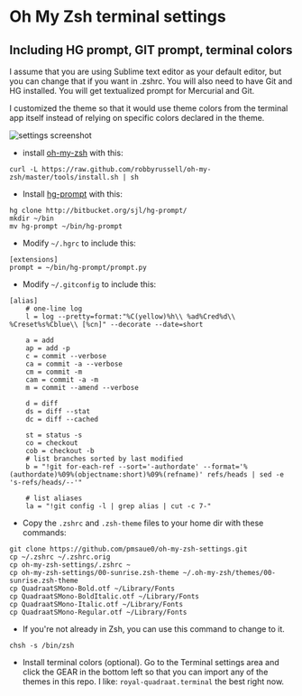 # Oh My Zsh terminal settings
## Including HG prompt, GIT prompt, terminal colors
I assume that you are using Sublime text editor as your default editor, but you can change that if you want in .zshrc.  You will also need to have Git and HG installed.  You will get textualized prompt for Mercurial and Git.

I customized the theme so that it would use theme colors from the terminal app itself instead of relying on specific colors declared in the theme.

![settings screenshot](http://i.imgur.com/t2FZ55M.png?1)

* install [oh-my-zsh](https://github.com/robbyrussell/oh-my-zsh) with this:
```
curl -L https://raw.github.com/robbyrussell/oh-my-zsh/master/tools/install.sh | sh
```

* Install [hg-prompt](https://bitbucket.org/sjl/hg-prompt/src) with this:
```
hg clone http://bitbucket.org/sjl/hg-prompt/
mkdir ~/bin
mv hg-prompt ~/bin/hg-prompt
```

* Modify `~/.hgrc` to include this:
```
[extensions]
prompt = ~/bin/hg-prompt/prompt.py
```

* Modify `~/.gitconfig` to include this:
```
[alias]
    # one-line log
    l = log --pretty=format:"%C(yellow)%h\\ %ad%Cred%d\\ %Creset%s%Cblue\\ [%cn]" --decorate --date=short

    a = add
    ap = add -p
    c = commit --verbose
    ca = commit -a --verbose
    cm = commit -m
    cam = commit -a -m
    m = commit --amend --verbose

    d = diff
    ds = diff --stat
    dc = diff --cached

    st = status -s
    co = checkout
    cob = checkout -b
    # list branches sorted by last modified
    b = "!git for-each-ref --sort='-authordate' --format='%(authordate)%09%(objectname:short)%09%(refname)' refs/heads | sed -e 's-refs/heads/--'"

    # list aliases
    la = "!git config -l | grep alias | cut -c 7-"
```

* Copy the `.zshrc` and `.zsh-theme` files to your home dir with these commands:
```
git clone https://github.com/pmsaue0/oh-my-zsh-settings.git
cp ~/.zshrc ~/.zshrc.orig
cp oh-my-zsh-settings/.zshrc ~
cp oh-my-zsh-settings/00-sunrise.zsh-theme ~/.oh-my-zsh/themes/00-sunrise.zsh-theme
cp QuadraatSMono-Bold.otf ~/Library/Fonts
cp QuadraatSMono-BoldItalic.otf ~/Library/Fonts
cp QuadraatSMono-Italic.otf ~/Library/Fonts
cp QuadraatSMono-Regular.otf ~/Library/Fonts
```

* If you're not already in Zsh, you can use this command to change to it.
```
chsh -s /bin/zsh
```

* Install terminal colors (optional).  Go to the Terminal settings area and click the GEAR in the bottom left so that you can import any of the themes in this repo.  I like: `royal-quadraat.terminal` the best right now.